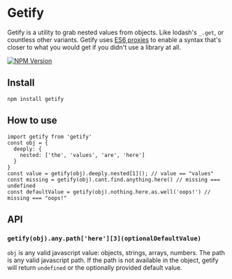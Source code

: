 # Getify

Getify is a utility to grab nested values from objects. Like lodash's `_.get`, or countless other variants. Getify uses [ES6 proxies](https://developer.mozilla.org/en/docs/Web/JavaScript/Reference/Global_Objects/Proxy) to enable a syntax that's closer to what you would get if you didn't use a library at all.

[![NPM Version][npm-image]][npm-url]

## Install

`npm install getify`

## How to use

```
import getify from 'getify'
const obj = {
  deeply: {
    nested: ['the', 'values', 'are', 'here']
  }
}
const value = getify(obj).deeply.nested[1](); // value == "values"
const missing = getify(obj).cant.find.anything.here() // missing === undefined
const defaultValue = getify(obj).nothing.here.as.well('oops!') // missing === "oops!"
```

## API

### `getify(obj).any.path['here'][3](optionalDefaultValue)`

`obj` is any valid javascript value: objects, strings, arrays, numbers. The path is any valid javascript path. If the path is not available in the object, getify will return `undefined` or the optionally provided default value.

[npm-image]: https://img.shields.io/npm/v/getify.svg
[npm-url]: https://npmjs.org/package/getify
